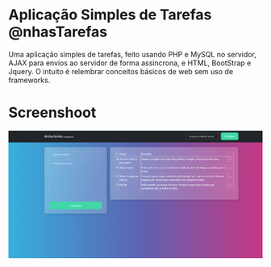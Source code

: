 # Aplicação Simples de Tarefas @nhasTarefas

Uma aplicação simples de tarefas, feito usando PHP e MySQL no servidor, AJAX para envios ao servidor de forma assincrona, e HTML, BootStrap e Jquery. O intuito é relembrar conceitos básicos de web sem uso de frameworks.

# Screenshoot

![alt text](https://github.com/saimanmoreno/tasks-app-ajax-php/blob/main/assets/imgs/screenshoot.png)
